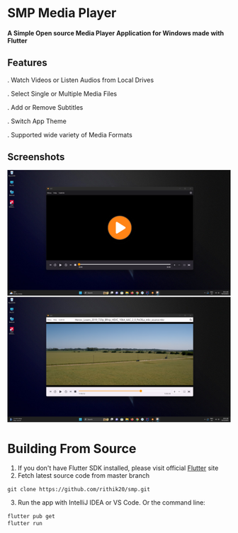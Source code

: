 # SMP Media Player

#### A Simple Open source Media Player Application for Windows made with Flutter

## Features

. Watch Videos or Listen Audios from Local Drives

. Select Single or Multiple Media Files

. Add or Remove Subtitles

. Switch App Theme

. Supported wide variety of Media Formats

## Screenshots

![Alt text](/assets/screenshots/Screenshot%202023-10-12%20083531.png)
![Alt text](/assets/screenshots/Screenshot%202023-10-12%20083644.png)

# Building From Source

1. If you don't have Flutter SDK installed, please visit official [Flutter](https://flutter.dev/) site
2. Fetch latest source code from master branch
```
git clone https://github.com/rithik20/smp.git
```
3. Run the app with IntelliJ IDEA or VS Code. Or the command line:

```
flutter pub get
flutter run
```
